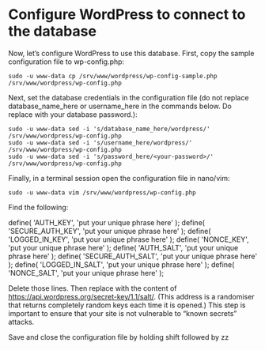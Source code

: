 # Configure WordPress to connect to the database

Now, let’s configure WordPress to use this database. First, copy the sample configuration file to wp-config.php:
```
sudo -u www-data cp /srv/www/wordpress/wp-config-sample.php /srv/www/wordpress/wp-config.php
```
Next, set the database credentials in the configuration file (do not replace database_name_here or username_here in the commands below. Do replace <your-password> with your database password.):

```
sudo -u www-data sed -i 's/database_name_here/wordpress/' /srv/www/wordpress/wp-config.php
sudo -u www-data sed -i 's/username_here/wordpress/' /srv/www/wordpress/wp-config.php
sudo -u www-data sed -i 's/password_here/<your-password>/' /srv/www/wordpress/wp-config.php
```
Finally, in a terminal session open the configuration file in nano/vim:
```
sudo -u www-data vim /srv/www/wordpress/wp-config.php
```
Find the following:

define( 'AUTH_KEY',         'put your unique phrase here' );
define( 'SECURE_AUTH_KEY',  'put your unique phrase here' );
define( 'LOGGED_IN_KEY',    'put your unique phrase here' );
define( 'NONCE_KEY',        'put your unique phrase here' );
define( 'AUTH_SALT',        'put your unique phrase here' );
define( 'SECURE_AUTH_SALT', 'put your unique phrase here' );
define( 'LOGGED_IN_SALT',   'put your unique phrase here' );
define( 'NONCE_SALT',       'put your unique phrase here' );

Delete those lines. Then replace with the content of https://api.wordpress.org/secret-key/1.1/salt/. (This address is a randomiser that returns completely random keys each time it is opened.) This step is important to ensure that your site is not vulnerable to “known secrets” attacks.

Save and close the configuration file by holding shift followed by zz 
